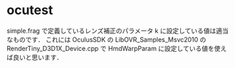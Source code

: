 ocutest
=======

simple.frag で定義しているレンズ補正のパラメータ
k に設定している値は適当なものです．
これには OculusSDK の LibOVR_Samples_Msvc2010 の
RenderTiny_D3D1X_Device.cpp で
HmdWarpParam に設定している値を使えば良いと思います．
